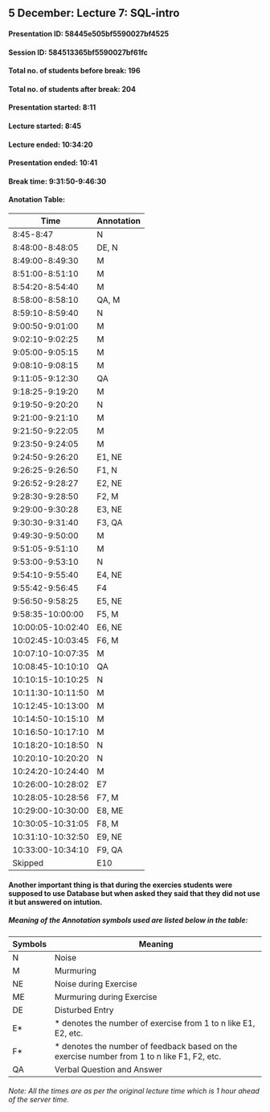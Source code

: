 ## 5 December: Lecture 7: SQL-intro

#### Presentation ID: 58445e505bf5590027bf4525
#### Session ID: 584513365bf5590027bf61fc

#### Total no. of students before break: 196
#### Total no. of students after break: 204

#### Presentation started: 8:11
#### Lecture started: 8:45
#### Lecture ended: 10:34:20
#### Presentation ended: 10:41
#### Break time: 9:31:50-9:46:30

#### Anotation Table:

Time | Annotation
--------------- | --------------
8:45-8:47 | N
8:48:00-8:48:05 | DE, N
8:49:00-8:49:30 | M
8:51:00-8:51:10 | M
8:54:20-8:54:40 | M
8:58:00-8:58:10 | QA, M
8:59:10-8:59:40 | N
9:00:50-9:01:00 | M
9:02:10-9:02:25 | M
9:05:00-9:05:15 | M
9:08:10-9:08:15 | M
9:11:05-9:12:30 | QA
9:18:25-9:19:20 | M
9:19:50-9:20:20 | N
9:21:00-9:21:10 | M
9:21:50-9:22:05 | M
9:23:50-9:24:05 | M
9:24:50-9:26:20 | E1, NE
9:26:25-9:26:50 | F1, N
9:26:52-9:28:27 | E2, NE
9:28:30-9:28:50 | F2, M
9:29:00-9:30:28 | E3, NE
9:30:30-9:31:40 | F3, QA
9:49:30-9:50:00 | M
9:51:05-9:51:10 | M
9:53:00-9:53:10 | N
9:54:10-9:55:40 | E4, NE
9:55:42-9:56:45 | F4
9:56:50-9:58:25 | E5, NE
9:58:35-10:00:00 | F5, M
10:00:05-10:02:40 | E6, NE
10:02:45-10:03:45 | F6, M
10:07:10-10:07:35 | M
10:08:45-10:10:10 | QA
10:10:15-10:10:25 | N
10:11:30-10:11:50 | M
10:12:45-10:13:00 | M
10:14:50-10:15:10 | M
10:16:50-10:17:10 | M
10:18:20-10:18:50 | N
10:20:10-10:20:20 | N
10:24:20-10:24:40 | M
10:26:00-10:28:02 | E7
10:28:05-10:28:56 | F7, M
10:29:00-10:30:00 | E8, ME
10:30:05-10:31:05 | F8, M
10:31:10-10:32:50 | E9, NE
10:33:00-10:34:10 | F9, QA
Skipped | E10

#### Another important thing is that during the exercies students were supposed to use Database but when asked they said that they did not use it but answered on intution.

##### Meaning of the Annotation symbols used are listed below in the table:

Symbols | Meaning
------- | --------
N | Noise
M | Murmuring
NE | Noise during Exercise
ME | Murmuring during Exercise
DE | Disturbed Entry
E* | * denotes the number of exercise from 1 to n like E1, E2, etc.
F* | * denotes the number of feedback based on the exercise number from 1 to n like F1, F2, etc.
QA | Verbal Question and Answer

###### Note: All the times are as per the original lecture time which is 1 hour ahead of the server time.
